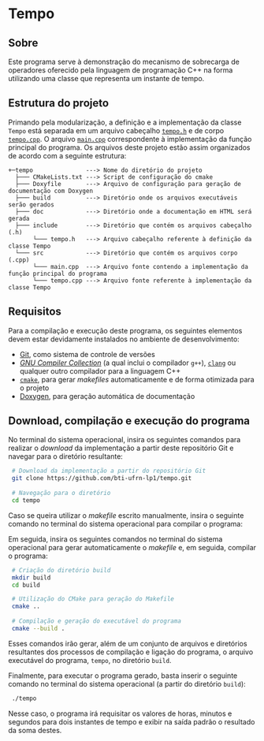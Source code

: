 # Tempo

## Sobre
Este programa serve à demonstração do mecanismo de sobrecarga de operadores oferecido pela linguagem de programação C++ na forma utilizando uma classe que representa um instante de tempo.

## Estrutura do projeto
Primando pela modularização, a definição e a implementação da classe `Tempo` está separada em um arquivo cabeçalho [`tempo.h`](include/tempo.h) e de corpo [`tempo.cpp`](src/tempo.cpp). O arquivo [`main.cpp`](src/main.cpp) correspondente à implementação da função principal do programa. Os arquivos deste projeto estão assim organizados de acordo com a seguinte estrutura:

```
+─tempo               ---> Nome do diretório do projeto
  ├─── CMakeLists.txt ---> Script de configuração do cmake
  ├─── Doxyfile       ---> Arquivo de configuração para geração de documentação com Doxygen
  ├─── build          ---> Diretório onde os arquivos executáveis serão gerados
  ├─── doc            ---> Diretório onde a documentação em HTML será gerada
  ├─── include        ---> Diretório que contém os arquivos cabeçalho (.h)
       └─── tempo.h   ---> Arquivo cabeçalho referente à definição da classe Tempo
  └─── src            ---> Diretório que contém os arquivos corpo (.cpp)
       └─── main.cpp  ---> Arquivo fonte contendo a implementação da função principal do programa
       └─── tempo.cpp ---> Arquivo fonte referente à implementação da classe Tempo
```

## Requisitos
Para a compilação e execução deste programa, os seguintes elementos devem estar devidamente instalados no ambiente de desenvolvimento:

- [Git](https://git-scm.com), como sistema de controle de versões
- [*GNU Compiler Collection*](https://gcc.gnu.org) (a qual inclui o compilador `g++`), [`clang`](https://clang.llvm.org/) ou qualquer outro compilador para a linguagem C++
- [`cmake`](https://cmake.org/), para gerar *makefiles* automaticamente e de forma otimizada para o projeto
- [Doxygen](https://www.doxygen.nl), para geração automática de documentação

## Download, compilação e execução do programa
No terminal do sistema operacional, insira os seguintes comandos para realizar o *download* da implementação a partir deste repositório Git e navegar para o diretório resultante:

```bash
 # Download da implementação a partir do repositório Git
 git clone https://github.com/bti-ufrn-lp1/tempo.git
 
 # Navegação para o diretório
 cd tempo
```
Caso se queira utilizar o *makefile* escrito manualmente, insira o seguinte comando no terminal do sistema operacional para compilar o programa:

Em seguida, insira os seguintes comandos no terminal do sistema operacional para gerar automaticamente o *makefile* e, em seguida, compilar o programa:

```bash
 # Criação do diretório build
 mkdir build
 cd build

 # Utilização do CMake para geração do Makefile
 cmake ..
 
 # Compilação e geração do executável do programa
 cmake --build .
```

Esses comandos irão gerar, além de um conjunto de arquivos e diretórios resultantes dos processos de compilação e ligação do programa, o arquivo executável do programa, ``tempo``, no diretório ``build``.

Finalmente, para executar o programa gerado, basta inserir o seguinte comando no terminal do sistema operacional (a partir do diretório `build`):

```bash
 ./tempo
```
Nesse caso, o programa irá requisitar os valores de horas, minutos e segundos para dois instantes de tempo e exibir na saída padrão o resultado da soma destes.
